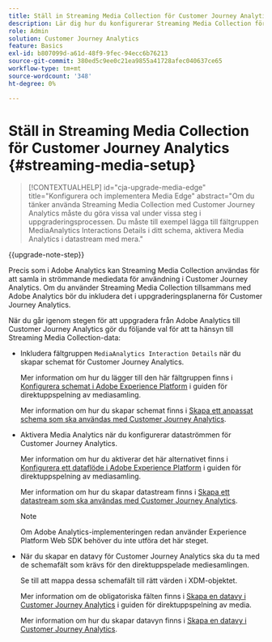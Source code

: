 ```yaml
---
title: Ställ in Streaming Media Collection för Customer Journey Analytics
description: Lär dig hur du konfigurerar Streaming Media Collection för Customer Journey Analytics
role: Admin
solution: Customer Journey Analytics
feature: Basics
exl-id: b807099d-a61d-48f9-9fec-94ecc6b76213
source-git-commit: 380ed5c9ee0c21ea9855a41728afec040637ce65
workflow-type: tm+mt
source-wordcount: '348'
ht-degree: 0%

---
```


# Ställ in Streaming Media Collection för Customer Journey Analytics {#streaming-media-setup}

<!-- markdownlint-disable MD034 -->

>[!CONTEXTUALHELP]
>id="cja-upgrade-media-edge"
>title="Konfigurera och implementera Media Edge"
>abstract="Om du tänker använda Streaming Media Collection med Customer Journey Analytics måste du göra vissa val under vissa steg i uppgraderingsprocessen. Du måste till exempel lägga till fältgruppen MediaAnalytics Interactions Details i ditt schema, aktivera Media Analytics i datastream med mera."

<!-- markdownlint-enable MD034 -->

{{upgrade-note-step}}

Precis som i Adobe Analytics kan Streaming Media Collection användas för att samla in strömmande mediedata för användning i Customer Journey Analytics. Om du använder Streaming Media Collection tillsammans med Adobe Analytics bör du inkludera det i uppgraderingsplanerna för Customer Journey Analytics.

När du går igenom stegen för att uppgradera från Adobe Analytics till Customer Journey Analytics gör du följande val för att ta hänsyn till Streaming Media Collection-data:

* Inkludera fältgruppen `MediaAnalytics Interaction Details` när du skapar schemat för Customer Journey Analytics.

  Mer information om hur du lägger till den här fältgruppen finns i [Konfigurera schemat i Adobe Experience Platform](https://experienceleague.adobe.com/sv/docs/media-analytics/using/implementation/edge-recommended/media-edge-sdk/implementation-edge#set-up-the-schema-in-adobe-experience-platform) i guiden för direktuppspelning av mediasamling.

  Mer information om hur du skapar schemat finns i [Skapa ett anpassat schema som ska användas med Customer Journey Analytics](/help/getting-started/cja-upgrade/cja-upgrade-schema-create.md).

* Aktivera Media Analytics när du konfigurerar dataströmmen för Customer Journey Analytics.

  Mer information om hur du aktiverar det här alternativet finns i [Konfigurera ett dataflöde i Adobe Experience Platform](https://experienceleague.adobe.com/sv/docs/media-analytics/using/implementation/edge-recommended/media-edge-sdk/implementation-edge#configure-a-datastream-in-adobe-experience-platform) i guiden för direktuppspelning av mediasamling.

  Mer information om hur du skapar datastream finns i [Skapa ett datastream som ska användas med Customer Journey Analytics](/help/getting-started/cja-upgrade/cja-upgrade-datastream.md).

  >[!NOTE]
  >
  >Om Adobe Analytics-implementeringen redan använder Experience Platform Web SDK behöver du inte utföra det här steget.

* När du skapar en datavy för Customer Journey Analytics ska du ta med de schemafält som krävs för den direktuppspelade mediesamlingen.

  Se till att mappa dessa schemafält till rätt värden i XDM-objektet.

  Mer information om de obligatoriska fälten finns i [Skapa en datavy i Customer Journey Analytics](/help/getting-started/cja-upgrade/cja-upgrade-dataview.md) i guiden för direktuppspelning av media.

  Mer information om hur du skapar datavyn finns i [Skapa en datavy i Customer Journey Analytics](/help/getting-started/cja-upgrade/cja-upgrade-dataview.md).

<!--

------------------

The steps for implementing the Streaming Media Collection in Customer Journey Analytics differ depending on your current Streaming Media Collection implementation in Adobe Analytics. 

Streaming Media Collection can be implemented in Adobe Analytics in either of the following ways:

* [Edge Network implementations for the Streaming Media Collection](#edge-network-implementations)

* [Adobe Analytics-only implementations for the Streaming Media Collection](#adobe-analytics-only-implementations)

For more information about the differences between these implementation methods, see [Implement the Streaming Media Collection](https://experienceleague.adobe.com/sv/docs/media-analytics/using/implementation/overview) in the Streaming Media Collection Guide.

## Edge Network implementations for the Streaming Media Collection

If the Streaming Media Collection is [implemented using the Edge Network in your Adobe Analytics implementation](https://experienceleague.adobe.com/sv/docs/media-analytics/using/implementation/overview#edge-implementation-methods), this means that some steps that are required to upgrade the Streaming Media Collection to Customer Journey Analytics have already been completed as part of your Adobe Analytics implementation. Following are the completed steps:

* [Set up the schema in Adobe Experience Platform](https://experienceleague.adobe.com/sv/docs/media-analytics/using/implementation/edge-recommended/media-edge-sdk/implementation-edge#set-up-the-schema-in-adobe-experience-platform)

* [Create a dataset in Adobe Experience Platform](https://experienceleague.adobe.com/sv/docs/media-analytics/using/implementation/edge-recommended/media-edge-sdk/implementation-edge#create-a-dataset-in-adobe-experience-platform)

* [Configure a datastream in Adobe Experience Platform](https://experienceleague.adobe.com/sv/docs/media-analytics/using/implementation/edge-recommended/media-edge-sdk/implementation-edge#configure-a-datastream-in-adobe-experience-platform)

The following additional steps need to be completed as part of the upgrade to Customer Journey Analytics:

>[!NOTE]
>
>As you complete the Customer Journey Analytics upgrade steps, make sure you use the schema, dataset, and datastream from your Streaming Media Collection implementation in Adobe Analytics.

* [Create a connection in Customer Journey Analytics](/help/getting-started/cja-upgrade/cja-upgrade-connection.md)

* [Create a data view in Customer Journey Analytics](/help/getting-started/cja-upgrade/cja-upgrade-dataview.md)


## Adobe Analytics-only implementations for the Streaming Media Collection

If the Streaming Media Collection is [implemented using an Adobe Analytics-only implementation in your Adobe Analytics environment](https://experienceleague.adobe.com/sv/docs/media-analytics/using/implementation/overview#adobe-analytics-only-implementation-methods), this means that Streaming Media data is not yet going to Edge Network. 

As you create the schema, dataset, datastream, connection, and data view as part of your upgrade from Adobe Analytics to Customer Journey Analytics, make the following selections to account for Streaming Media Collection data:

* When creating the schema for Customer Journey Analytics, include the `MediaAnalytics Interaction Details` field group.

  For more information about adding this field group, see [Set up the schema in Adobe Experience Platform](https://experienceleague.adobe.com/sv/docs/media-analytics/using/implementation/edge-recommended/media-edge-sdk/implementation-edge#set-up-the-schema-in-adobe-experience-platform) in the Streaming Media Collection Guide.

  For information about creating the schema, see [Create a custom schema to use with Customer Journey Analytics](/help/getting-started/cja-upgrade/cja-upgrade-schema-create.md).

* When configuring the datastream for Customer Journey Analytics, enable Media Analytics. 

  For more information about enabling this option, see [Configure a datastream in Adobe Experience Platform](https://experienceleague.adobe.com/sv/docs/media-analytics/using/implementation/edge-recommended/media-edge-sdk/implementation-edge#configure-a-datastream-in-adobe-experience-platform) in the Streaming Media Collection Guide.

  For information about creating the datastream, see [Create a datastream to use with Customer Journey Analytics](/help/getting-started/cja-upgrade/cja-upgrade-datastream.md).

* When creating a data view for Customer Journey Analytics, include the required schema fields for the Streaming Media Collection.

  Make sure you map these schema fieldds to the correct values in the XDM object.

  For more information about the required fields, see [Create a data view in Customer Journey Analytics](/help/getting-started/cja-upgrade/cja-upgrade-dataview.md) in the Streaming Media Collection Guide.

  For information about creating the data view, see [Create a data view in Customer Journey Analytics](/help/getting-started/cja-upgrade/cja-upgrade-dataview.md).

  -->
